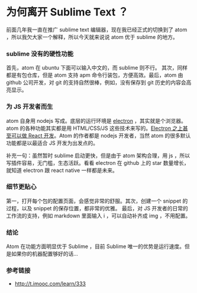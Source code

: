 # 为何离开 Sublime Text ？

前面几年我一直在推广 sublime text 编辑器，现在我已经正式的切换到了 atom ，所以我欠大家一个解释，所以今天就来说说 atom 优于 sublime 的地方。

### sublime 没有的硬性功能

首先，atom 在 ubuntu 下面可以输入中文的，而 sublime 则不行。 其次，同样都是有包仓库，但是 atom 支持 apm 命令行装包，方便高效。最后，atom 由 github 公司开发，对 git 的支持自然很棒，例如，没有保存到 git 历史的内容会高亮显示。

### 为 JS 开发者而生

atom 自身用 nodejs 写成。底层的运行环境是 [electron](electron.atom.io) ，其实就是个浏览器。atom 的各种功能其实都是用 HTML/CSS/JS 这些技术来写的。[Electron 之上甚至可以做 React 开发](https://github.com/chentsulin/electron-react-boilerplate)。Atom 的作者都是 nodejs 开发者，当然 atom 的很多默认功能都是以最适合 JS 开发为出发点的。


补充一句：虽然暂时 sublime 启动更快，但是由于 atom 架构合理，用 js ，所以写插件容易，无门槛，生态活跃。看看 electron 在 github 上的 star 数量增长，就知道 electron 跟 react native 一样都是未来。

### 细节更贴心

第一，打开每个包的配置页面，会感觉非常的舒服。其次，创建一个 snippet 的过程，以及 snippet 的保存位置，都非常的优雅。 最后，对 JS 开发者的日常的工作流的支持，例如 markdown 里面输入 i ，可以自动补齐成 img ，不用配置。


### 结论

Atom 在功能方面明显优于 Sublime ，目前 Sublime 唯一的优势是运行速度。但是如果你的机器配置够好的话...


### 参考链接

- http://t.imooc.com/learn/333
